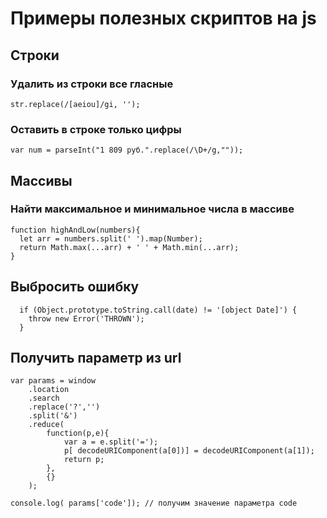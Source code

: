 # Примеры полезных скриптов на js
## Строки
### Удалить из строки все гласные
`str.replace(/[aeiou]/gi, '');`
### Оставить в строке только цифры
`var num = parseInt("1 809 руб.".replace(/\D+/g,""));`

## Массивы
### Найти максимальное и минимальное числа в массиве
```
function highAndLow(numbers){
  let arr = numbers.split(' ').map(Number);  
  return Math.max(...arr) + ' ' + Math.min(...arr);
}
```


## Выбросить ошибку
```
  if (Object.prototype.toString.call(date) != '[object Date]') {
    throw new Error('THROWN');
  }
```
## Получить параметр из url
```
var params = window
    .location
    .search
    .replace('?','')
    .split('&')
    .reduce(
        function(p,e){
            var a = e.split('=');
            p[ decodeURIComponent(a[0])] = decodeURIComponent(a[1]);
            return p;
        },
        {}
    );

console.log( params['code']); // получим значение параметра code
```
